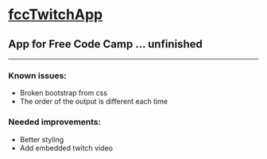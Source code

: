 # [fccTwitchApp](https://br3ntor.github.io/fccTwitchApp)
## App for Free Code Camp ... unfinished
---
### Known issues:
- Broken bootstrap from css
- The order of the output is different each time

### Needed improvements:
- Better styling
- Add embedded twitch video

